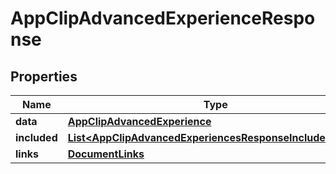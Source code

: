 

# AppClipAdvancedExperienceResponse


## Properties

| Name | Type | Description | Notes |
|------------ | ------------- | ------------- | -------------|
|**data** | [**AppClipAdvancedExperience**](AppClipAdvancedExperience.md) |  |  |
|**included** | [**List&lt;AppClipAdvancedExperiencesResponseIncludedInner&gt;**](AppClipAdvancedExperiencesResponseIncludedInner.md) |  |  [optional] |
|**links** | [**DocumentLinks**](DocumentLinks.md) |  |  |



